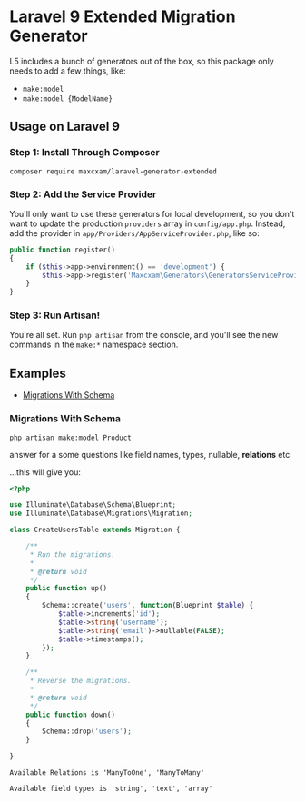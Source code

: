 # Laravel 9 Extended Migration Generator


L5 includes a bunch of generators out of the box, so this package only needs to add a few things, like:

- `make:model`
- `make:model {ModelName}`



## Usage on Laravel 9

### Step 1: Install Through Composer

```
composer require maxcxam/laravel-generator-extended
```

### Step 2: Add the Service Provider

You'll only want to use these generators for local development, so you don't want to update the production  `providers` array in `config/app.php`. Instead, add the provider in `app/Providers/AppServiceProvider.php`, like so:

```php
public function register()
{
    if ($this->app->environment() == 'development') {
        $this->app->register('Maxcxam\Generators\GeneratorsServiceProvider');
    }
}
```


### Step 3: Run Artisan!

You're all set. Run `php artisan` from the console, and you'll see the new commands in the `make:*` namespace section.

## Examples

- [Migrations With Schema](#migrations-with-schema)


### Migrations With Schema

```
php artisan make:model Product
```
answer for a some questions like field names, types, nullable, <b>relations</b> etc

...this will give you:

```php
<?php

use Illuminate\Database\Schema\Blueprint;
use Illuminate\Database\Migrations\Migration;

class CreateUsersTable extends Migration {

	/**
	 * Run the migrations.
	 *
	 * @return void
	 */
	public function up()
	{
		Schema::create('users', function(Blueprint $table) {
			$table->increments('id');
			$table->string('username');
			$table->string('email')->nullable(FALSE);
			$table->timestamps();
		});
	}

	/**
	 * Reverse the migrations.
	 *
	 * @return void
	 */
	public function down()
	{
		Schema::drop('users');
	}

}
```

```
Available Relations is 'ManyToOne', 'ManyToMany'
```

```
Available field types is 'string', 'text', 'array'
```